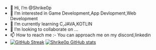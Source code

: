 - 👋 Hi, I’m @Shrike0p
- 👀 I’m interested in Game Development,App Devlopment,Web Development
- 🌱 I’m currently learning C,JAVA,KOTLIN
- 💞️ I’m looking to collaborate on ...
- 📫 How to reach me :- You can approach me on my discord,linkedin 
- [![GitHub Streak](http://github-readme-streak-stats.herokuapp.com?user=Shrike0p&theme=leafy&hide_border=true&date_format=M%20j%5B%2C%20Y%5D)](https://git.io/streak-stats)
[![Shrike0p GitHub stats](https://github-readme-stats.vercel.app/api?username=Shrike0p)](https://github.com/Shrike0p/github-readme-stats)

<!---
Shrike0p/Shrike0p is a ✨ special ✨ repository because its `README.md` (this file) appears on your GitHub profile.
You can click the Preview link to take a look at your changes.
--->
